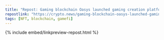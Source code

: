 ```yaml
---
title: "Repost: Gaming blockchain Oasys launched gaming creation platform Yukichi.fun"
repostlink: "https://crypto.news/gaming-blockchain-oasys-launched-gaming-creation-platform-yukichi-fun/"
tags: [NFT, blockchain, gamefi]
---
```


{% include embed/linkpreview-repost.html %}

